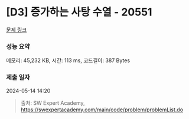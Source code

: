 # [D3] 증가하는 사탕 수열 - 20551 

[문제 링크](https://swexpertacademy.com/main/code/problem/problemDetail.do?contestProbId=AY4XhKTKU0IDFARM) 

### 성능 요약

메모리: 45,232 KB, 시간: 113 ms, 코드길이: 387 Bytes

### 제출 일자

2024-05-14 14:20



> 출처: SW Expert Academy, https://swexpertacademy.com/main/code/problem/problemList.do
